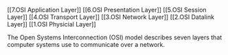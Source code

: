 [[7.OSI Application Layer]]
[[6.OSI Presentation Layer]]
[[5.OSI Session Layer]]
[[4.OSI Transport Layer]]
[[3.OSI Network Layer]]
[[2.OSI Datalink Layer]]
[[1.OSI Physicial Layer]]

The Open Systems Interconnection (OSI) model describes seven layers that computer systems use to communicate over a network.